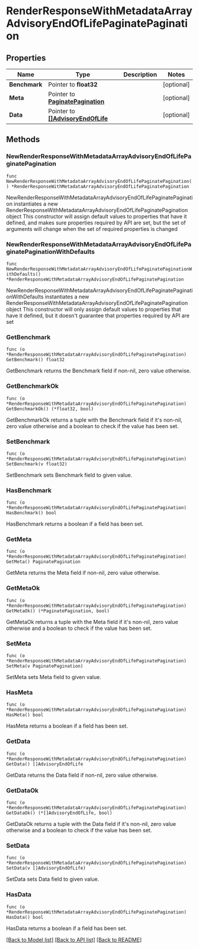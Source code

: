 # RenderResponseWithMetadataArrayAdvisoryEndOfLifePaginatePagination

## Properties

Name | Type | Description | Notes
------------ | ------------- | ------------- | -------------
**Benchmark** | Pointer to **float32** |  | [optional] 
**Meta** | Pointer to [**PaginatePagination**](PaginatePagination.md) |  | [optional] 
**Data** | Pointer to [**[]AdvisoryEndOfLife**](AdvisoryEndOfLife.md) |  | [optional] 

## Methods

### NewRenderResponseWithMetadataArrayAdvisoryEndOfLifePaginatePagination

`func NewRenderResponseWithMetadataArrayAdvisoryEndOfLifePaginatePagination() *RenderResponseWithMetadataArrayAdvisoryEndOfLifePaginatePagination`

NewRenderResponseWithMetadataArrayAdvisoryEndOfLifePaginatePagination instantiates a new RenderResponseWithMetadataArrayAdvisoryEndOfLifePaginatePagination object
This constructor will assign default values to properties that have it defined,
and makes sure properties required by API are set, but the set of arguments
will change when the set of required properties is changed

### NewRenderResponseWithMetadataArrayAdvisoryEndOfLifePaginatePaginationWithDefaults

`func NewRenderResponseWithMetadataArrayAdvisoryEndOfLifePaginatePaginationWithDefaults() *RenderResponseWithMetadataArrayAdvisoryEndOfLifePaginatePagination`

NewRenderResponseWithMetadataArrayAdvisoryEndOfLifePaginatePaginationWithDefaults instantiates a new RenderResponseWithMetadataArrayAdvisoryEndOfLifePaginatePagination object
This constructor will only assign default values to properties that have it defined,
but it doesn't guarantee that properties required by API are set

### GetBenchmark

`func (o *RenderResponseWithMetadataArrayAdvisoryEndOfLifePaginatePagination) GetBenchmark() float32`

GetBenchmark returns the Benchmark field if non-nil, zero value otherwise.

### GetBenchmarkOk

`func (o *RenderResponseWithMetadataArrayAdvisoryEndOfLifePaginatePagination) GetBenchmarkOk() (*float32, bool)`

GetBenchmarkOk returns a tuple with the Benchmark field if it's non-nil, zero value otherwise
and a boolean to check if the value has been set.

### SetBenchmark

`func (o *RenderResponseWithMetadataArrayAdvisoryEndOfLifePaginatePagination) SetBenchmark(v float32)`

SetBenchmark sets Benchmark field to given value.

### HasBenchmark

`func (o *RenderResponseWithMetadataArrayAdvisoryEndOfLifePaginatePagination) HasBenchmark() bool`

HasBenchmark returns a boolean if a field has been set.

### GetMeta

`func (o *RenderResponseWithMetadataArrayAdvisoryEndOfLifePaginatePagination) GetMeta() PaginatePagination`

GetMeta returns the Meta field if non-nil, zero value otherwise.

### GetMetaOk

`func (o *RenderResponseWithMetadataArrayAdvisoryEndOfLifePaginatePagination) GetMetaOk() (*PaginatePagination, bool)`

GetMetaOk returns a tuple with the Meta field if it's non-nil, zero value otherwise
and a boolean to check if the value has been set.

### SetMeta

`func (o *RenderResponseWithMetadataArrayAdvisoryEndOfLifePaginatePagination) SetMeta(v PaginatePagination)`

SetMeta sets Meta field to given value.

### HasMeta

`func (o *RenderResponseWithMetadataArrayAdvisoryEndOfLifePaginatePagination) HasMeta() bool`

HasMeta returns a boolean if a field has been set.

### GetData

`func (o *RenderResponseWithMetadataArrayAdvisoryEndOfLifePaginatePagination) GetData() []AdvisoryEndOfLife`

GetData returns the Data field if non-nil, zero value otherwise.

### GetDataOk

`func (o *RenderResponseWithMetadataArrayAdvisoryEndOfLifePaginatePagination) GetDataOk() (*[]AdvisoryEndOfLife, bool)`

GetDataOk returns a tuple with the Data field if it's non-nil, zero value otherwise
and a boolean to check if the value has been set.

### SetData

`func (o *RenderResponseWithMetadataArrayAdvisoryEndOfLifePaginatePagination) SetData(v []AdvisoryEndOfLife)`

SetData sets Data field to given value.

### HasData

`func (o *RenderResponseWithMetadataArrayAdvisoryEndOfLifePaginatePagination) HasData() bool`

HasData returns a boolean if a field has been set.


[[Back to Model list]](../README.md#documentation-for-models) [[Back to API list]](../README.md#documentation-for-api-endpoints) [[Back to README]](../README.md)


